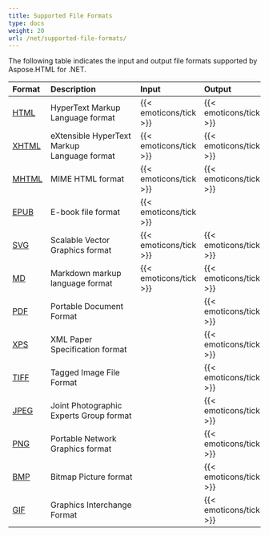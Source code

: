 ```yaml
---
title: Supported File Formats
type: docs
weight: 20
url: /net/supported-file-formats/
---
```


The following table indicates the input and output file formats supported by Aspose.HTML for .NET.

|**Format**|**Description**|**Input**|**Output**|
| :- | :- | :- | :- |
|[HTML](https://wiki.fileformat.com/web/html/)|HyperText Markup Language format|{{< emoticons/tick >}}|{{< emoticons/tick >}}|
|[XHTML](https://wiki.fileformat.com/web/xhtml/)|eXtensible HyperText Markup Language format|{{< emoticons/tick >}}|{{< emoticons/tick >}}|
|[MHTML](https://wiki.fileformat.com/web/mhtml/)|MIME HTML format|{{< emoticons/tick >}}|{{< emoticons/tick >}}|
|[EPUB](https://wiki.fileformat.com/ebook/epub/)|E-book file format|{{< emoticons/tick >}}| |
|[SVG](https://wiki.fileformat.com/page-description-language/svg/)|Scalable Vector Graphics format|{{< emoticons/tick >}}|{{< emoticons/tick >}}|
|[MD](https://wiki.fileformat.com/specification/word-processing/md/)|Markdown markup language format|{{< emoticons/tick >}}|{{< emoticons/tick >}}|
|[PDF](https://wiki.fileformat.com/view/pdf/)|Portable Document Format| |{{< emoticons/tick >}}|
|[XPS](https://wiki.fileformat.com/page-description-language/xps/)|XML Paper Specification format| |{{< emoticons/tick >}}|
|[TIFF](https://wiki.fileformat.com/image/tiff/)|Tagged Image File Format| |{{< emoticons/tick >}}|
|[JPEG](https://wiki.fileformat.com/image/jpeg/)|Joint Photographic Experts Group format| |{{< emoticons/tick >}}|
|[PNG](https://wiki.fileformat.com/image/png/)|Portable Network Graphics format| |{{< emoticons/tick >}}|
|[BMP](https://wiki.fileformat.com/image/bmp/)|Bitmap Picture format| |{{< emoticons/tick >}}|
|[GIF](https://wiki.fileformat.com/image/gif/)|Graphics Interchange Format| |{{< emoticons/tick >}}|

